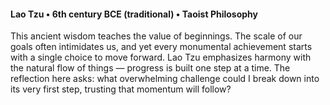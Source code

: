 ####  Lao Tzu • 6th century BCE (traditional) • Taoist Philosophy

This ancient wisdom teaches the value of beginnings. The scale of our goals often intimidates us, and yet every monumental achievement starts with a single choice to move forward. Lao Tzu emphasizes harmony with the natural flow of things — progress is built one step at a time. The reflection here asks: what overwhelming challenge could I break down into its very first step, trusting that momentum will follow?
